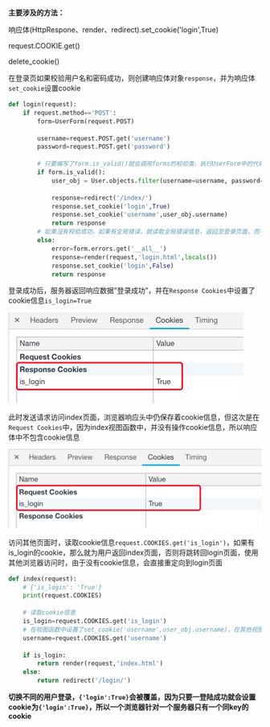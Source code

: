 **主要涉及的方法：**

响应体(HttpRespone、render、redirect).set_cookie('login',True)

request.COOKIE.get()

delete_cookie()

在登录页如果校验用户名和密码成功，则创建响应体对象`response`，并为响应体`set_cookie`设置cookie

```python
def login(request):
    if request.method=='POST':
        form=UserForm(request.POST)
	    
        username=request.POST.get('username')
        password=request.POST.get('password')
		
        # 只要编写了form.is_valid()就会调用forms的校验类，执行UserForm中的代码，进行规则对象的校验，以及局部钩子和全局钩子的校验，且会对form(request.POST)中传入的数据进行校验，如果不存在定义的字段如username、password等is_valid()方法就会变为false！！！此时会判断是否校验成功，校验成功，也就是登录成功后，才会返回指index页面，并设置cookie
        if form.is_valid():
            user_obj = User.objects.filter(username=username, password=password).first()

            response=redirect('/index/')
            response.set_cookie('login',True)
            response.set_cookie('username',user_obj.username)
            return response
        # 如果没有校验成功，如果有全局错误，就读取全局错误信息，返回至登录页面，而不是登录成功的index页面，并设置了login的cookie为False
        else:
            error=form.errors.get('__all__')
            response=render(request,'login.html',locals())
            response.set_cookie('login',False)
            return response
```



登录成功后，服务器返回响应数据“登录成功”，并在`Response Cookies`中设置了cookie信息`is_login=True`

![cookie1](./images/cookie1.png)

此时发送请求访问index页面，浏览器响应头中仍保存着cookie信息，但这次是在`Request Cookies`中，因为index视图函数中，并没有操作cookie信息，所以响应体中不包含cookie信息

![image-20181122215651311](./images/cookie2.png)

访问其他页面时，读取cookie信息`request.COOKIES.get('is_login')`，如果有is_login的cookie，那么就为用户返回index页面，否则将跳转回login页面，使用其他浏览器访问时，由于没有cookie信息，会直接重定向到login页面

```python
def index(request):
    # {'is_login': 'True'}
    print(request.COOKIES)
	
    # 读取cookie信息
    is_login=request.COOKIES.get('is_login')
    # 在视图函数中设置了set_cookie('username',user_obj.username)，在其他视图函数中读取出来，发送到HTML网页后可以通过HI，{{ username }}实现打印HI，alex
	username=request.COOKIES.get('username')

    if is_login:
        return render(request,'index.html')
    else:
        return redirect('/login/')
```



**切换不同的用户登录，`{'login':True}`会被覆盖，因为只要一登陆成功就会设置cookie为``{'login':True}``，所以一个浏览器针对一个服务器只有一个同key的cookie**